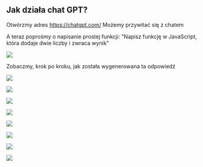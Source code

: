 ## Jak działa chat GPT?

Otwórzmy adres https://chatgpt.com/ 
Możemy przywitać się z chatem



A teraz poprośmy o napisanie prostej funkcji:
"Napisz funkcję w JavaScript, która dodaje dwie liczby i zwraca wynik"




![](img/dodawanie.png)



Zobaczmy, krok po kroku, jak została wygenerowana ta odpowiedź



![](img/etap1.png)



![](img/etap2.png)



![](img/etap3.png)



![](img/etap4.png)



![](img/etap5.png)



![](img/etap6.png)



![](img/etap7.png)



![](img/etapy-1-7.png)
